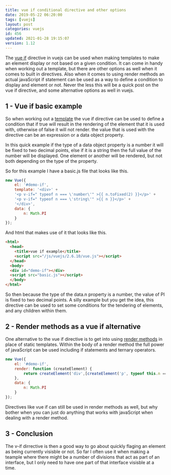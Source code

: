 ```yaml
---
title: vue if conditional directive and other options
date: 2019-05-22 06:20:00
tags: [vuejs]
layout: post
categories: vuejs
id: 456
updated: 2021-01-28 19:15:07
version: 1.12
---
```


The [vue if](https://vuejs.org/v2/guide/conditional.html) directive in vuejs can be used when making templates to make an element display or not based on a given condition. It can come in handy when working out a template, but there are other options as well when it comes to built in directives. Also when it comes to using render methods an actual javaScript if statement can be used as a way to define a condition to display and element or not. Never the less this will be a quick post on the vue if directive, and some alternative options as well in vuejs.

<!-- more -->

## 1 - Vue if basic example

So when working out a [template](/2019/05/07/vuejs-template/) the vue if directive can be used to define a condition that if true will result in the rendering of the element that it is used with, otherwise of false it will not render. the value that is used with the directive can be an expression or a data object property.

In this quick example if the type of a data object property is a number it will be fixed to two decimal points, else if it is a string then the full value of the number will be displayed. One element or another will be rendered, but not both depending on the type of the property.

So for this example I have a basic.js file that looks like this.
```js
new Vue({
    el: '#demo-if',
    template: '<div>' +
    '<p v-if=" typeof n === \'number\'" >{{ n.toFixed(2) }}</p>' +
    '<p v-if=" typeof n === \'string\'" >{{ n }}</p>' +
    '</div>',
    data: {
        n: Math.PI
    }
});
```

And html that makes use of it that looks like this.

```html
<html>
  <head>
    <title>vue if example</title>
    <script src="/js/vuejs/2.6.10/vue.js"></script>
  </head>
  <body>
  <div id="demo-if"></div>
  <script src="basic.js"></script>
  </body>
</html>
```

So then because the type of the data.n property is a number, the value of PI is fixed to two decimal points. A silly example but you get the idea, this directive can be used to set some conditions for the tendering of elements, and any children within them.

## 2 - Render methods as a vue if alternative

One alternative to the vue if directive is to get into using [render methods](/2019/05/12/vuejs-render/) in place of static templates. Within the body of a render method the full power of javaScript can be used including if statements and ternary operators.

```js
new Vue({
    el: '#demo-if',
    render: function (createElement) {
        return createElement('div',[createElement('p', typeof this.n === 'number' ? this.n.toFixed(2) : this.n)])
    },
    data: {
        n: Math.PI
    }
});
```

Directives like vue if can still be used in render methods as well, but why bother when you can just do anything that works with javaScript when dealing with a render method.

## 3 - Conclusion

The v-if dirrective is then a good way to go about quickly flaging an element as being currently visisble or not. So far I often use it when making a teample where there might be a number of divisions that act as part of an interface, but I only need to have one part of that interface visisble at a time.

